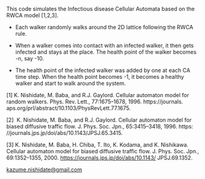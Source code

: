 
This code simulates the Infectious disease Cellular Automata based on
the RWCA model [1,2,3].

- Each walker randomly walks around the 2D lattice following the RWCA
  rule.

- When a walker comes into contact with an infected walker, it then
  gets infected and stays at the place. The health point of the walker
  becomes -n, say -10.

- The health point of the infected walker was added by one at each CA
  time step.  When the health point becomes -1, it becomes a healthy
  walker and start to walk around the system.


[1] K. Nishidate, M. Baba, and R.J. Gaylord. Cellular automaton model
  for random walkers. Phys. Rev. Lett., 77:1675–1678,
  1996. https://journals. aps.org/prl/abstract/10.1103/PhysRevLett.77.1675.

[2]  K. Nishidate, M. Baba, and R.J. Gaylord. Cellular automaton model
  for biased diffusive traffic flow. J. Phys. Soc. Jpn., 65:3415–3418,
  1996. https: //journals.jps.jp/doi/abs/10.1143/JPSJ.65.3415.

[3] K. Nishidate, M. Baba, H. Chiba, T. Ito, K. Kodama, and
  K. Nishikawa. Cellular automaton model for biased diffusive traffic
  flow. J. Phys. Soc. Jpn., 69:1352–1355,
  2000. https://journals.jps.jp/doi/abs/10.1143/ JPSJ.69.1352.


kazume.nishidate@gmail.com

